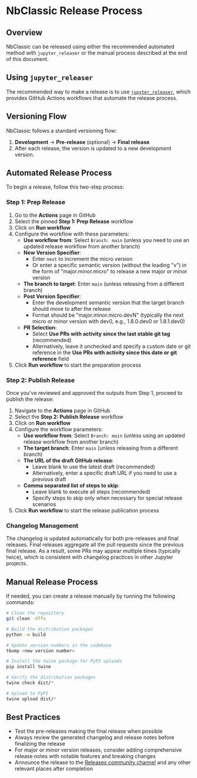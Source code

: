 # NbClassic Release Process

## Overview

NbClassic can be released using either the recommended automated method with
`jupyter_releaser` or the manual process described at the end of this document.

## Using `jupyter_releaser`

The recommended way to make a release is to use
[`jupyter_releaser`](https://jupyter-releaser.readthedocs.io/en/latest/get_started/making_release_from_repo.html),
which provides GitHub Actions workflows that automate the release process.

## Versioning Flow

NbClassic follows a standard versioning flow:
1. **Development** → **Pre-release** (optional) → **Final release**
2. After each release, the version is updated to a new development version.

## Automated Release Process

To begin a release, follow this two-step process:

### Step 1: Prep Release

1. Go to the **Actions** page in GitHub
2. Select the pinned **Step 1: Prep Release** workflow
3. Click on **Run workflow**
4. Configure the workflow with these parameters:
    - **Use workflow from**: Select `Branch: main` (unless you need to use an
      updated release workflow from another branch)
    - **New Version Specifier**:
        - Enter `next` to increment the micro version
        - Or enter a specific semantic version (without the leading "v") in the
          form of "major.minor.micro" to release a new major or minor version
    - **The branch to target**: Enter `main` (unless releasing from a different
      branch)
    - **Post Version Specifier**:
        - Enter the development semantic version that the target branch should
          move to after the release
        - Format should be "major.minor.micro.devN" (typically the next micro or
          minor version with dev0, e.g., 1.8.0.dev0 or 1.8.1.dev0)
    - **PR Selection**:
        - Select **Use PRs with activity since the last stable git tag**
          (recommended)
        - Alternatively, leave it unchecked and specify a custom date or git
          reference in the **Use PRs with activity since this date or git
          reference** field
5. Click **Run workflow** to start the preparation process

### Step 2: Publish Release

Once you've reviewed and approved the outputs from Step 1, proceed to publish
the release:

1. Navigate to the **Actions** page in GitHub
2. Select the **Step 2: Publish Release** workflow
3. Click on **Run workflow**
4. Configure the workflow parameters:
    - **Use workflow from**: Select `Branch: main` (unless using an updated
      release workflow from another branch)
    - **The target branch**: Enter `main` (unless releasing from a different
      branch)
    - **The URL of the draft GitHub release**:
        - Leave blank to use the latest draft (recommended)
        - Alternatively, enter a specific draft URL if you need to use a previous
          draft
    - **Comma separated list of steps to skip**:
        - Leave blank to execute all steps (recommended)
        - Specify steps to skip only when necessary for special release scenarios
5. Click **Run workflow** to start the release publication process

### Changelog Management

The changelog is updated automatically for both pre-releases and final releases.
Final releases aggregate all the pull requests since the previous final release.
As a result, some PRs may appear multiple times (typically twice), which is
consistent with changelog practices in other Jupyter projects.

## Manual Release Process

If needed, you can create a release manually by running the following commands:

```bash
# Clean the repository
git clean -dffx

# Build the distribution packages
python -m build

# Update version numbers in the codebase
tbump <new version number>

# Install the twine package for PyPI uploads
pip install twine

# Verify the distribution packages
twine check dist/*

# Upload to PyPI
twine upload dist/*
```

## Best Practices

- Test the pre-releases making the final release when possible
- Always review the generated changelog and release notes before finalizing the
  release
- For major or minor version releases, consider adding comprehensive release
  notes with notable features and breaking changes
- Announce the release to the [Releases community
  channel](https://jupyter.zulipchat.com/#narrow/channel/407388-Releases) and
  any other relevant places after completion
